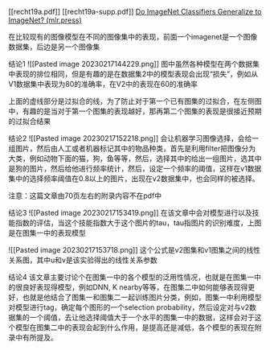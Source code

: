 [[recht19a.pdf]] [[recht19a-supp.pdf]]
[Do ImageNet Classifiers Generalize to ImageNet? (mlr.press)](http://proceedings.mlr.press/v97/recht19a.html)


在比较现有的图像模型在不同的图像集中的表现，前面一个imagenet是一个图像数据集，后边是另一个图像集

结论1
![[Pasted image 20230217144229.png]]
图中虽然各种模型在两个数据集中表现的排位相同，但是有趣的是在数据集2中的模型表现会出现“损失”，例如从V1数据集中表现为80的准确率，在V2中的表现在60的准确率

上面的虚线部分是过拟合的线，为了防止对于第一个已有图集的过拟合，在左侧图中，有趣的是当对于第一个图集的表现越好，那再第二个图集的表现是很接近预期的过拟合结果


结论2
![[Pasted image 20230217152218.png]]
会让机器学习图像选择，会给一组图片，然后由人工或者机器标记其中的物品种类，首先是利用filter把图像分为大类，例如动物下面的猫，狗，鱼等等，然后，选择其中的给出一组图片，选其中是狗的图片，然后给他进行频率统计，然后，设定一个频率的阈值，这样在v1数据集中的选择频率阈值在0.8以上的图片，出现在v2数据集中，也会同样的被选择。

注意：这篇文章由70页左右的附录内容不在pdf中


结论3
![[Pasted image 20230217153419.png]]
在该文章中会对模型进行以及技能指数的评估，当这个技能指数大于这个图片的tau，tau指图片的识别难度，上图是在图集一中的表现模型

![[Pasted image 20230217153718.png]]
这个公式是v2图集和v1图集之间的线性关系图，其中u和v是该实验得出的线性关系参数

结论4
该文章主要讨论个在图集一中的各个模型的泛用性情况，也就是在图集一中的很良好表现得模型，例如DNN, K nearby等等，在图集二中如何能够表现得更好，也就是他结合了图集一和图集二一起训练图片分类，例如，图集一中利用模型对模型进行tag，确定每个图形的一个selection probability，然后设定对与v2数据集的一个阈值，去让他选择阈值大于一个水平的图集一中的数据，这样会对于这个模型在图集二中的表现会起到什么作用，是提高还是减低，各个模型的表现在附录中有所提及。
